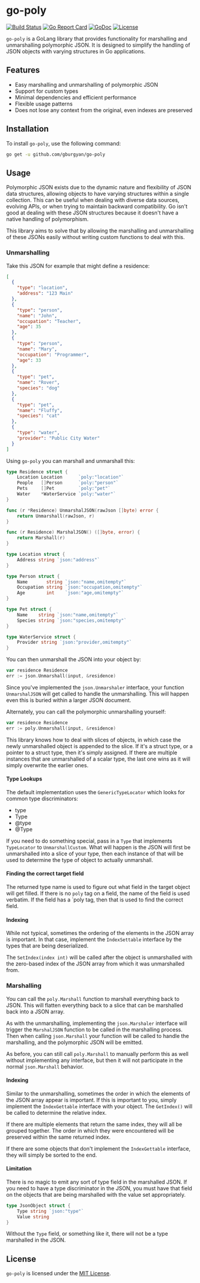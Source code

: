 # go-poly

[![Build Status](https://github.com/gburgyan/go-poly/actions/workflows/go.yml/badge.svg)](https://github.com/gburgyan/go-poly/actions)
[![Go Report Card](https://goreportcard.com/badge/github.com/gburgyan/go-poly)](https://goreportcard.com/report/github.com/gburgyan/go-poly)
[![GoDoc](https://pkg.go.dev/badge/github.com/gburgyan/go-poly)](https://pkg.go.dev/github.com/gburgyan/go-poly)
[![License](https://img.shields.io/github/license/gburgyan/go-poly)](LICENSE)

`go-poly` is a GoLang library that provides functionality for marshalling and unmarshalling polymorphic JSON. It is designed to simplify the handling of JSON objects with varying structures in Go applications.

## Features

- Easy marshalling and unmarshalling of polymorphic JSON
- Support for custom types
- Minimal dependencies and efficient performance
- Flexible usage patterns
- Does not lose any context from the original, even indexes are preserved

## Installation

To install `go-poly`, use the following command:

```sh
go get -u github.com/gburgyan/go-poly
```

## Usage

Polymorphic JSON exists due to the dynamic nature and flexibility of JSON data structures, allowing objects to have varying structures within a single collection. This can be useful when dealing with diverse data sources, evolving APIs, or when trying to maintain backward compatibility. Go isn't good at dealing with these JSON structures because it doesn't have a native handling of polymorphism.

This library aims to solve that by allowing the marshalling and unmarshalling of these JSONs easily without writing custom functions to deal with this.

### Unmarshalling

Take this JSON for example that might define a residence:

```json
[
  {
    "type": "location",
    "address": "123 Main"
  },
  {
    "type": "person",
    "name": "John",
    "occupation": "Teacher",
    "age": 35
  },
  {
    "type": "person",
    "name": "Mary",
    "occupation": "Programmer",
    "age": 33
  },
  {
    "type": "pet",
    "name": "Rover",
    "species": "dog"
  },
  {
    "type": "pet",
    "name": "Fluffy",
    "species": "cat"
  },
  {
    "type": "water",
    "provider": "Public City Water"
  }
]
```

Using `go-poly` you can marshall and unmarshall this:

```go
type Residence struct {
    Location Location      `poly:"location"`
    People   []Person      `poly:"person"`
    Pets     []Pet         `poly:"pet"`
    Water    *WaterService `poly:"water"`
}

func (r *Residence) UnmarshalJSON(rawJson []byte) error {
    return Unmarshall(rawJson, r)
}

func (r Residence) MarshalJSON() ([]byte, error) {
    return Marshall(r)
}

type Location struct {
    Address string `json:"address"`
}

type Person struct {
    Name       string `json:"name,omitempty"`
    Occupation string `json:"occupation,omitempty"`
    Age        int    `json:"age,omitempty"`
}

type Pet struct {
    Name    string `json:"name,omitempty"`
    Species string `json:"species,omitempty"`
}

type WaterService struct {
    Provider string `json:"provider,omitempty"`
}
```

You can then unmarshall the JSON into your object by:

```go
var residence Residence
err := json.Unmarshall(input, &residence)
```

Since you've implemented the `json.Unmarshaler` interface, your function `UnmarshalJSON` will get called to handle the unmarshalling. This will happen even this is buried within a larger JSON document.

Alternately, you can call the polymorphic unmarshalling yourself:

```go
var residence Residence
err := poly.Unmarshall(input, &residence)
```

This library knows how to deal with slices of objects, in which case the newly unmarshalled object is appended to the slice. If it's a struct type, or a pointer to a struct type, then it's simply assigned. If there are multiple instances that are unmarshalled of a scalar type, the last one wins as it will simply overwrite the earlier ones.

#### Type Lookups

The default implementation uses the `GenericTypeLocator` which looks for common type discriminators:

* type
* Type
* @type
* @Type

If you need to do something special, pass in a `Type` that implements `TypeLocator` to `UnmarshallCustom`. What will happen is the JSON will first be unmarshalled into a slice of your type, then each instance of that will be used to determine the type of object to actually unmarshall.

#### Finding the correct target field

The returned type name is used to figure out what field in the target object will get filled. If there is no `poly` tag on a field, the name of the field is used verbatim. If the field has a `poly tag, then that is used to find the correct field.

#### Indexing

While not typical, sometimes the ordering of the elements in the JSON array is important. In that case, implement the `IndexSettable` interface by the types that are being deserialized.

The `SetIndex(index int)` will be called after the object is unmarshalled with the zero-based index of the JSON array from which it was unmarshalled from.

### Marshalling

You can call the `poly.Marshall` function to marshall everything back to JSON. This will flatten everything back to a slice that can be marshalled back into a JSON array.

As with the unmarshalling, implementing the `json.Marshaler` interface will trigger the `MarshalJSON` function to be called in the marshalling process. Then when calling `json.Marshall` your function will be called to handle the marshalling, and the polymorphic JSON will be emitted.

As before, you can still call `poly.Marshall` to manually perform this as well without implementing any interface, but then it will not participate in the normal `json.Marshall` behavior.

#### Indexing

Similar to the unmarshalling, sometimes the order in which the elements of the JSON array appear is important. If this is important to you, simply implement the `IndexGettable` interface with your object. The `GetIndex()` will be called to determine the relative index.

If there are multiple elements that return the same index, they will all be grouped together. The order in which they were encountered will be preserved within the same returned index.

If there are some objects that don't implement the `IndexGettable` interface, they will simply be sorted to the end.

#### Limitation

There is no magic to emit any sort of type field in the marshalled JSON. If you need to have a type discriminator in the JSON, you must have that field on the objects that are being marshalled with the value set appropriately.

```go
type JsonObject struct {
    Type string `json:"type"`
    Value string
}
```

Without the `Type` field, or something like it, there will not be a type marshalled in the JSON. 

## License

`go-poly` is licensed under the [MIT License](LICENSE).